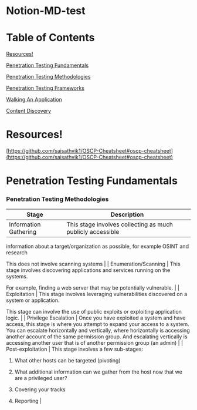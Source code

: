 # Notion-MD-test

# Table of Contents

[Resources!](https://github.com/Jspl0it/Notion-MD-test/blob/main/README.md#resources)

[Penetration Testing Fundamentals](https://github.com/Jspl0it/Notion-MD-test#penetration-testing-fundamentals)

   [Penetration Testing Methodologies](https://github.com/Jspl0it/Notion-MD-test#penetration-testing-methodologies)

[Penetration Testing Frameworks](Penetration%20Testing%20Frameworks%205a38e02132cf4031b69887043c6bfd12.md)

[Walking An Application](Walking%20An%20Application%205d62967c31384fe2a6df8b40f2b707c0.md)

[Content Discovery](Content%20Discovery%203ac5c1f37a2042fea87a520540fe9ba6.md)





# Resources!

[https://github.com/saisathvik1/OSCP-Cheatsheet#oscp-cheatsheet](https://github.com/saisathvik1/OSCP-Cheatsheet#oscp-cheatsheet)




# Penetration Testing Fundamentals

### **Penetration Testing Methodologies**

| Stage | Description |
| --- | --- |
| Information Gathering | This stage involves collecting as much publicly accessible
information about a target/organization as possible, for example
OSINT and research

This does not involve scanning systems |
| Enumeration/Scanning | This stage involves discovering applications and services running on the systems.

For example, finding a web server that may be potentially vulnerable. |
| Exploitation | This stage involves leveraging vulnerabilities discovered on a system or application.

This stage can involve the use of public exploits or exploiting application logic. |
| Privilege Escalation | Once you have exploited a system and have access, this stage is where you attempt to expand your access to a system.
You can escalate horizontally and vertically,
			where horizontally is accessing another account of the same
			permission group. And escalating vertically is accessing another
			user that is of another permission group (an admin) |
| Post-exploitation | This stage involves a few sub-stages:

1. What other hosts can be targeted
			(pivoting)

2. What additional information can we gather
			from the host now that we are a privileged user?

3. Covering your tracks

4. Reporting |

